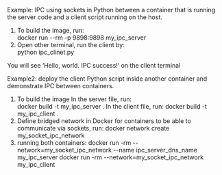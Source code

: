 Example: IPC using sockets in Python between a container that is running the server code and a client script running on the host.
1. To build the image, run:  
docker run --rm -p 9898:9898 my_ipc_server
2. Open other terminal, run the client by:  
python ipc_clinet.py  

You will see ‘Hello, world. IPC success!’ on the client terminal  

Example2: deploy the client Python script inside another container and demonstrate IPC between containers.  
1. To build the image
   In the server file, run:  
   docker build -t my_ipc_server .
   In the client file, run:
   docker build -t my_ipc_client .
2. Define bridged network in Docker for containers to be able to communicate via sockets, run:
   docker network create my_socket_ipc_network
3. running both containers:
   docker run -rm --network=my_socket_ipc_network --name ipc_server_dns_name my_ipc_server
   docker run -rm --network=my_socket_ipc_network my_ipc_client
